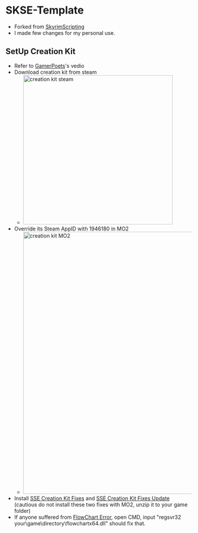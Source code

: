 # SKSE-Template
- Forked from [SkyrimScripting](https://github.com/SkyrimScripting/SKSE_Template_HelloWorld)
- I made few changes for my personal use.
## SetUp Creation Kit
- Refer to [GamerPoets](https://www.youtube.com/watch?v=l3FuJA1UGvQ)'s vedio
- Download creation kit from steam
  * <img width="404" alt="creation kit steam" src="https://github.com/ItIsSoHardToNameAnAccount/SKSE-Template/assets/82555221/9665ce29-8cc6-4970-97dd-c33b00e91945">
- Override its Steam AppID with 1946180 in MO2
  * <img width="710" alt="creation kit MO2" src="https://github.com/ItIsSoHardToNameAnAccount/SKSE-Template/assets/82555221/27a4b462-307e-4d3b-832a-7ec813448235">
- Install [SSE Creation Kit Fixes](https://www.nexusmods.com/skyrimspecialedition/mods/20061) and [SSE Creation Kit Fixes Update](https://www.nexusmods.com/skyrimspecialedition/mods/71371) (cautious do not install these two fixes with MO2, unzip it to your game folder)
- If anyone suffered from [FlowChart Error](https://steamcommunity.com/app/489830/discussions/0/144513248272527211/), open CMD, input "regsvr32 your\game\directory\flowchartx64.dll" should fix that.
